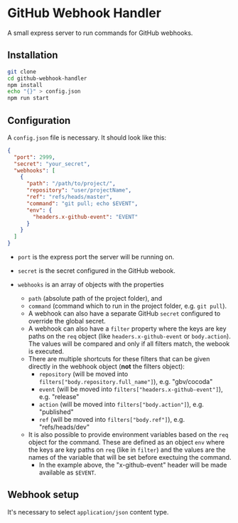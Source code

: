 # GitHub Webhook Handler

A small express server to run commands for GitHub webhooks.

## Installation

```bash
git clone
cd github-webhook-handler
npm install
echo "{}" > config.json
npm run start
```

## Configuration

A `config.json` file is necessary. It should look like this:

```json
{
  "port": 2999,
  "secret": "your_secret",
  "webhooks": [
    {
      "path": "/path/to/project/",
      "repository": "user/projectName",
      "ref": "refs/heads/master",
      "command": "git pull; echo $EVENT",
      "env": {
        "headers.x-github-event": "EVENT"
      }
    }
  ]
}
```

- `port` is the express port the server will be running on.
- `secret` is the secret configured in the GitHub webook.

- `webhooks` is an array of objects with the properties
  - `path` (absolute path of the project folder), and
  - `command` (command which to run in the project folder, e.g. `git pull`).
  - A webhook can also have a separate GitHub `secret` configured to override the global secret.
  - A webhook can also have a `filter` property where the keys are key paths on the `req` object (like `headers.x-github-event` or `body.action`). The values will be compared and only if all filters match, the webook is executed.
  - There are multiple shortcuts for these filters that can be given directly in the webhook object (**not** the filters object):
    - `repository` (will be moved into `filters["body.repository.full_name"]`), e.g. "gbv/cocoda"
    - `event` (will be moved into `filters["headers.x-github-event"]`), e.g. "release"
    - `action` (will be moved into `filters["body.action"]`), e.g. "published"
    - `ref` (will be moved into `filters["body.ref"]`), e.g. "refs/heads/dev"
  - It is also possible to provide environment variables based on the `req` object for the command. These are defined as an object `env` where the keys are key paths on `req` (like in `filter`) and the values are the names of the variable that will be set before exectuing the command.
    - In the example above, the "x-github-event" header will be made available as `$EVENT`.

## Webhook setup

It's necessary to select `application/json` content type.
